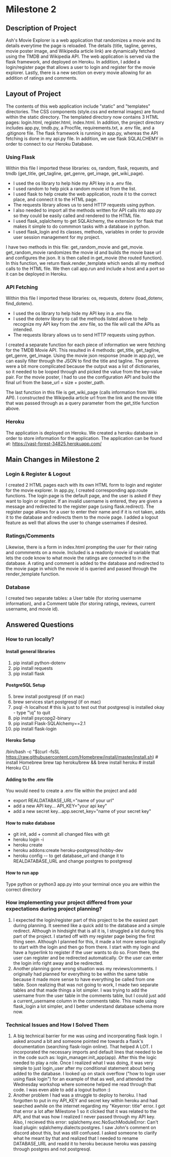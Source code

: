 # Milestone 2

## Description of Project

Ash's Movie Explorer is a web application that randomizes a movie and its details everytime the page is reloaded. The details (title, tagline, genres, movie poster image, and Wikipedia article link) are dynamically fetched using the TMDB and Wikipedia API. The web application is served via the flask framework, and deployed on Heroku. In addition, I added a login/register page that allows a user to login and register for the movie explorer. Lastly, there is a new section on every movie allowing for an addition of ratings and comments. 

## Layout of Project

The contents of this web application include "static" and "templates" directories. The CSS components (style.css and external images) are found within the static directory. The templated directory now contains 3 HTML pages: login.html, register.html, index.html. In addition, the project directory includes app.py, tmdb.py, a Procfile, requirements.txt, a .env file, and a .gitignore file. The flask framework is running in app.py, whereas the API fetching is done in my api.py file. In addition, we use flask SQLALCHEMY in order to connect to our Heroku Database. 

### Using Flask

Within this file I imported these libraries: os, random, flask, requests, and tmdb (get_title, get_tagline, get_genre, get_image, get_wiki_page). 
* I used the os library to help hide my API key in a .env file. 
* I used random to help pick a random movie id from the list. 
* I used flask to help create the web application, route it to the correct place, and connect it to the HTML page. 
* The requests library allows us to send HTTP requests using python. 
* I also needed to import all the methods written for API calls into app.py so they could be easily called and rendered to the HTML file. 
* I used flask_sqlalchemy to get SQLAlchemy, the extension for flask that makes it simple to do commmon tasks with a database in python. 
* I used flask_login and its classes, methods, variables in order to provide user session management for my project. 

I have two methods in this file: get_random_movie and get_movie. get_random_movie randomizes the movie id and builds the movie base url and configures the json. It is then called in get_movie (the routed function). In this function, we return flask.render_template which sends all my method calls to the HTML file. We then call app.run and include a host and a port so it can be deployed in Heroku.

### API Fetching

Within this file I imported these libraries: os, requests, dotenv (load_dotenv, find_dotenv). 
* I used the os library to help hide my API key in a .env file. 
* I used the dotenv library to call the methods listed above to help recognize my API key from the .env file, so the file will call the APIs as intended. 
* The requests library allows us to send HTTP requests using python. 

I created a separate function for each piece of information we were fetching for the TMDB Movie API. This resulted in 4 methods: get_title, get_tagline, get_genre, get_image. Using the movie json response (made in app.py), we can easily filter through the JSON to find the title and tagline. The genres were a bit more complicated because the output was a list of dictionaries, so it needed to be looped through and picked the value from the key-value pair. For the movie poster, I had to use the configuration API and build the final url from the base_url + size + poster_path. 

The last function in this file is get_wiki_page (calls information from Wiki API). I constructed the Wikipedia article url from the link and the movie title that was passed through as a query parameter from the get_title function above. 

### Heroku
The application is deployed on Heroku. We created a heroku database in order to store information for the application. The application can be found at: https://vast-forest-34825.herokuapp.com/

## Main Changes in Milestone 2

### Login & Register & Logout
I created 2 HTML pages each with its own HTML form to login and register for the movie explorer. In app.py, I created corresponding app.route functions. The login page is the default page, and the user is asked if they want to login or register. If an invalid username is entered, they are given a message and redirected to the register page (using flask.redirect).
The register page allows for a user to enter their name and if it is not taken, adds it to the database and redirects them to the movie page. 
I added a logout feature as well that allows the user to change usernames if desired. 

### Ratings/Comments
Likewise, there is a form in index.html prompting the user for their rating and commments on a movie. Included is a readonly movie id variable that lets the code know to what movie the ratings are connected to in the database. A rating and comment is added to the database and redirected to the movie page in which the movie id is queried and passed through the render_template function. 

### Database 
I created two separate tables: a User table (for storing username information), and a Comment table (for storing ratings, reviews, current username, and movie id). 

## Answered Questions

### How to run locally?

#### Install general libraries
1. pip install python-dotenv
2. pip install requests
3. pip install flask
#### PostgreSQL Setup
5. brew install postgresql (if on mac)
6. brew services start postgresql (if on mac)
7. psql -h localhost  # this is just to test out that postgresql is installed okay - type "\q" to quit
8. pip install psycopg2-binary
9. pip install Flask-SQLAlchemy==2.1
10. pip install flask-login
#### Heroku Setup
/bin/bash -c "$(curl -fsSL https://raw.githubusercontent.com/Homebrew/install/master/install.sh)  # install Homebrew
brew tap heroku/brew && brew install heroku  # install Heroku CLI
#### Adding to the .env file
You would need to create a .env file within the project and add
* export REALDATABASE_URL="name of your url"
* add a new API key... API_KEY="your api key"
* add a new secret key...app.secret_key="name of your secret key"
#### How to make database
* git init, add + commit all changed files with git
* heroku login -i
* heroku create
* heroku addons:create heroku-postgresql:hobby-dev
* heroku config -- to get database_url and change it to REALDATABASE_URL and change postgres to postgresql
#### How to run app
Type python or python3 app.py into your terminal once you are within the correct directory

### How implementing your project differed from your expectations during project planning?

1. I expected the login/register part of this project to be the easiest part during planning. It seemed like a quick add to the database and a simple redirect. Although in hindsight that is all it is, I struggled a lot during this part of the project. I started off with my register page being the first thing seen. Although I planned for this, it made a lot more sense logically to start with the login and then go from there. I start with my login and have a hyperlink to register if the user wants to do so. From there, the user can register and be redirected automatically. Or the user can enter the login info right away and be redirected. 
2. Another planning gone wrong situation was my reviews/comments. I originally had planned for everything to be within the same table because it made more sense to have everything be called from one table. Soon realizing that was not going to work, I made two separate tables and that made things a lot simpler. I was trying to add the username from the user table in the comments table, but I could just add a current_username column in the comments table. This made using flask_login a lot simpler, and I better understand database schema more now. 

### Technical Issues and How I Solved Them

1. A big technical barrier for me was using and incorporating flask login. I asked around a bit and someone pointed me towards a flask's documentation (searching flask-login online). That helped A LOT. I incorporated the necessary imports and default lines that needed to be in the code such as: login_manager.init_app(app). After this the logic needed to play a role. Once I realized what I was doing, it was very simple to just login_user after my conditional statement about being added to the database. I looked up on stack overflow ("how to login user using flask login") for an example of that as well, and attended the Wednesday workshop where someone helped me read through that code. I was even able to add a logout button :)
2. Another problem I had was a struggle to deploy to heroku. I had forgotten to put in my API_KEY and secret key within heroku and had searched awhile on the internet regarding my "Keyerror: title" error. I got that error a lot after Milestone 1 so it clicked that it was related to the API, and that was how I realized I never passed through my API key. Also, I recieved this error: sqlalchemy.exc.NoSuchModuleError: Can't load plugin: sqlalchemy.dialects:postgres. I saw John's comment on discord about this, but was still confused. I asked someone to clarify what he meant by that and realized that I needed to rename DATABASE_URL and readd it to heroku because heroku was passing through postgres and not postgresql. 


